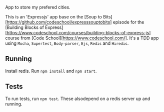 App to store my prefered cities.

This is an 'Expressjs' app base on the [Soup to Bits][https://github.com/codeschool/expresssouptobits] episode for the [Building Blocks of Express][https://www.codeschool.com/courses/building-blocks-of-express-js] course from [Code School][https://www.codeschool.com/].
It's a TDD app using `Mocha`, `Supertest`, `Body-parser`, `Ejs`, `Redis` and `Hiredis`.

## Running

Install redis. Run `npm install` and `npm start`.

## Tests

To run tests, run `npm test`. These alsodepend on a redis server up and running.

